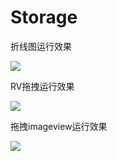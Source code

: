 # Storage<br>
折线图运行效果<br>

![](http://img.my.csdn.net/uploads/201406/16/1402924615_8825.gif) <br>

RV拖拽运行效果<br>

![](http://upload-images.jianshu.io/upload_images/531570-d802774e2a85c56a.gif?imageMogr2/auto-orient/strip) <br>


拖拽imageview运行效果<br>

![](https://github.com/xmuSistone/android-drag-square/raw/master/capture1.gif) <br>
